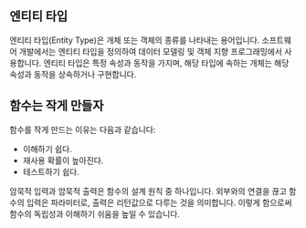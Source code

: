 ## 엔티티 타입
엔티티 타입(Entity Type)은 개체 또는 객체의 종류를 나타내는 용어입니다. 소프트웨어 개발에서는 엔티티 타입을 정의하여 데이터 모델링 및 객체 지향 프로그래밍에서 사용합니다. 엔티티 타입은 특정 속성과 동작을 가지며, 해당 타입에 속하는 개체는 해당 속성과 동작을 상속하거나 구현합니다.

## 함수는 작게 만들자
함수를 작게 만드는 이유는 다음과 같습니다:
- 이해하기 쉽다.
- 재사용 확률이 높아진다.
- 테스트하기 쉽다.

암묵적 입력과 암묵적 출력은 함수의 설계 원칙 중 하나입니다. 외부와의 연결을 끊고 함수의 입력은 파라미터로, 출력은 리턴값으로 다루는 것을 의미합니다. 이렇게 함으로써 함수의 독립성과 이해하기 쉬움을 높일 수 있습니다.
